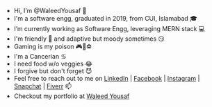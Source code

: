 - Hi, I’m @WaleedYousaf 👋
- I'm a software engg, graduated in 2019, from CUI, Islamabad 🎓
- I’m currently working as Software Engg, leveraging MERN stack 💻
- I'm friendly 🥰 and adaptive but moody sometimes 😏
- Gaming is my poison 🎮🏏⚽
- I'm a Cancerian ♋
- I need food w/o veggies 😂
- I forgive but don't forget 😈
- Feel free to reach out to me on [LinkedIn](https://www.linkedin.com/in/waleedyousaf07/) | [Facebook](https://www.facebook.com/waleedyousaf07) | [Instagram](https://www.instagram.com/waleedyousaf07/) | [Snapchat](https://www.snapchat.com/add/waleedyousaf07) | [Fiverr](https://www.fiverr.com/waleedyousaf16) 📫
- Checkout my portfolio at [Waleed Yousaf](https://waleedyousaf07.wixsite.com/portfolio)
<!---
WaleedYousaf/WaleedYousaf is a ✨ special ✨ repository because its `README.md` (this file) appears on your GitHub profile.
You can click the Preview link to take a look at your changes.
--->
